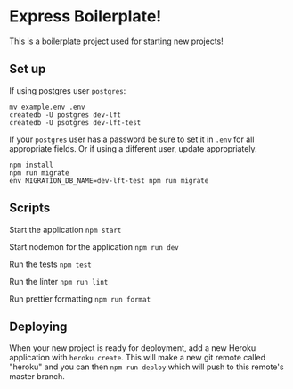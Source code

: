 # Express Boilerplate!

This is a boilerplate project used for starting new projects!

## Set up

If using postgres user `postgres`:

```
mv example.env .env
createdb -U postgres dev-lft
createdb -U psotgres dev-lft-test
```

If your `postgres` user has a password be sure to set it in `.env` for all appropriate fields. Or if using a different user, update appropriately.

```
npm install
npm run migrate
env MIGRATION_DB_NAME=dev-lft-test npm run migrate
```

## Scripts

Start the application `npm start`

Start nodemon for the application `npm run dev`

Run the tests `npm test`

Run the linter `npm run lint`

Run prettier formatting `npm run format`

## Deploying

When your new project is ready for deployment, add a new Heroku application with `heroku create`. This will make a new git remote called "heroku" and you can then `npm run deploy` which will push to this remote's master branch.
